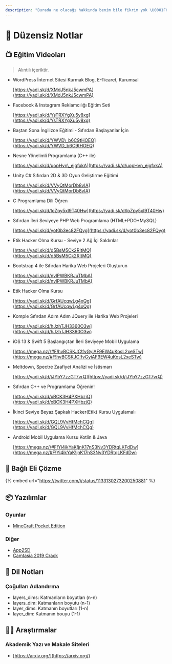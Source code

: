 ```yaml
---
description: "Burada ne olacağı hakkında benim bile fikrim yok \U0001F605"
---
```


# 🌄 Düzensiz Notlar

## 📺 Eğitim Videoları

> Alıntılı içeriktir.

* WordPress İnternet Sitesi Kurmak Blog, E-Ticaret, Kurumsal

  ​[https://yadi.sk/d/XMdJ5nkJ5cwmPA](https://yadi.sk/d/XMdJ5nkJ5cwmPA)​

* Facebook & Instagram Reklamcılığı Eğitim Seti

  ​[https://yadi.sk/d/YsTRXYgXu5y8xg](https://yadi.sk/d/YsTRXYgXu5y8xg)​

* Baştan Sona İngilizce Eğitimi - Sıfırdan Başlayanlar İçin

  ​[https://yadi.sk/d/YWVD\_b6C9tHOEQ](https://yadi.sk/d/YWVD_b6C9tHOEQ)​

* Nesne Yönelimli Programlama \(C++ ile\)

  ​[https://yadi.sk/d/uopHvn\_ejgfxkA](https://yadi.sk/d/uopHvn_ejgfxkA)​

* Unity C\# Sıfırdan 2D & 3D Oyun Geliştirme Eğitimi

  ​[https://yadi.sk/d/VVyQtMorDb8vIA](https://yadi.sk/d/VVyQtMorDb8vIA)​

* C Programlama Dili Öğren

  ​[https://yadi.sk/d/loZpy5xI9T40Hw](https://yadi.sk/d/loZpy5xI9T40Hw)​

* Sıfırdan İleri Seviyeye PHP Web Programlama \(HTML+PDO+MySQL\)

  ​[https://yadi.sk/d/yot0b3ec82FQyg](https://yadi.sk/d/yot0b3ec82FQyg)​

* Etik Hacker Olma Kursu - Seviye 2 Ağ İçi Saldırılar

  ​[https://yadi.sk/d/d5BsM5Ck2RItMQ](https://yadi.sk/d/d5BsM5Ck2RItMQ)​

* Bootstrap 4 ile Sıfırdan Harika Web Projeleri Oluşturun

  ​[https://yadi.sk/d/nvlPWBKRJuTMbA](https://yadi.sk/d/nvlPWBKRJuTMbA)​

* Etik Hacker Olma Kursu

  ​[https://yadi.sk/d/GrfAUcqwLg4xQg](https://yadi.sk/d/GrfAUcqwLg4xQg)​

* Komple Sıfırdan Adım Adım JQuery ile Harika Web Projeleri

  ​[https://yadi.sk/d/hJzhTJH3360O3w](https://yadi.sk/d/hJzhTJH3360O3w)​

* iOS 13 & Swift 5 Başlangıçtan İleri Seviyeye Mobil Uygulama

  ​[https://mega.nz/\#F!hvBCSKJC!fvGyiAF9EW4uKosL2xeSTw](https://mega.nz/#F!hvBCSKJC!fvGyiAF9EW4uKosL2xeSTw)​

* Meltdown, Spectre Zaafiyet Analizi ve İstismarı

  ​[https://yadi.sk/d/jJYbY7zzGT7vrQ](https://yadi.sk/d/jJYbY7zzGT7vrQ)​

* Sıfırdan C++ ve Programlama Öğrenin!

  ​[https://yadi.sk/d/xBCK3H4PXHbzjQ](https://yadi.sk/d/xBCK3H4PXHbzjQ)​

* İkinci Seviye Beyaz Şapkalı Hacker\(Etik\) Kursu Uygulamalı

  ​[https://yadi.sk/d/GQL9VvHfMchCQg](https://yadi.sk/d/GQL9VvHfMchCQg)​

* Android Mobil Uygulama Kursu Kotlin & Java

  ​[https://mega.nz/\#F!Yi4ikYaK!jnK17nS3Nv3YDRtqLKFdDw](https://mega.nz/#F!Yi4ikYaK!jnK17nS3Nv3YDRtqLKFdDw)

## 👐 Bağlı Eli Çözme

{% embed url="https://twitter.com/i/status/1133130273200250881" %}

## 📦 Yazılımlar

### Oyunlar

* [MineCraft Pocket Edition](https://drive.google.com/open?id=0B6zD4JfbWLgKZXVQWW5IcVhRV00)

### Diğer

* [App2SD](https://drive.google.com/open?id=1BipT-ly-XCuP6JGVEFrHILw1Eeg7e3BS)
* [Camtasia 2019 Crack](https://drive.google.com/open?id=1af-w42eoss8MGWoQSHsdnR8B_yFZvYSF)

## 👅 Dil Notları

### Çoğulları Adlandırma

* layers\_dims: Katmanların boyutları \(n-n\)
* layers\_dim: Katmanların boyutu \(n-1\)
* layer\_dims: Katmanın boyutları \(1-n\)
* layer\_dim: Katmanın bouyu \(1-1\)



## 👨‍🔬 Araştırmalar

### Akademik Yazı ve Makale Siteleri

* ​[https://arxiv.org/](https://arxiv.org/)

